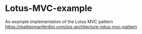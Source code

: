 # Lotus-MVC-example
An example implementation of the Lotus MVC pattern https://matteomanferdini.com/ios-architecture-lotus-mvc-pattern
